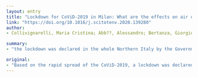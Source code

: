 ```yaml
---
layout: entry
title: "Lockdown for CoViD-2019 in Milan: What are the effects on air quality?"
link: "https://doi.org/10.1016/j.scitotenv.2020.139280"
author:
- Collivignarelli, Maria Cristina; Abb??, Alessandro; Bertanza, Giorgio; Pedrazzani, Roberta; Ricciardi, Paola; Miino, Marco Carnevale

summary:
- "the lockdown was declared in the whole Northern Italy by the Government. This paper aims to study the impact of the partial and total lockdown on air quality in the Metropolitan City of Milan. The lockdown led to an appreciable drop in SO2 only in the city of Milan while it remained unchanged in the adjacent areas. Despite the significant decrease in NO2 in the TL, the O3 exhibited a significant increase, probably, due to the minor NO concentration."

original:
- "Based on the rapid spread of the CoViD-2019, a lockdown was declared in the whole Northern Italy by the Government. The application of increasingly rigorous containment measures allowed to reduce the impact of the CoViD-2019 pandemic on the Italian National Health System but at the same time these restriction measures gave also the opportunity to assess the effect of anthropogenic activities on air pollutants in an unprecedented way. This paper aims to study the impact of the partial and total lockdown (PL and TL, respectively) on air quality in the Metropolitan City of Milan. As results, the severe limitation of people movements following the PL and the subsequent TL determined a significant reduction of pollutants concentration mainly due to vehicular traffic (PM10, PM2.5, BC, benzene, CO, and NOx). The lockdown led to an appreciable drop in SO2 only in the city of Milan while it remained unchanged in the adjacent areas. Despite the significant decrease in NO2 in the TL, the O3 exhibited a significant increase, probably, due to the minor NO concentration. In Milan and SaA the increase was more accentuated, probably, due to the higher average concentrations of benzene in Milan than the adjacent areas that might have promoted the formation of O3 in a more significant way."
---
```


